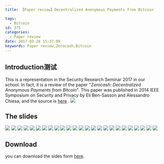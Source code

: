 ```yaml
---
title: 【Paper review】Decentralized Anonymous Payments from Bitcoin

tags:
  - Bitcoin
id: 375
categories:
  - Paper review
date: 2017-03-28 15:37:09
keywords: Paper review,Zerocash,Bitcoin
---
```

## Introduction测试
This is a representation in the Security Research Seminar 2017 in our school. In fact, it is a review of the paper "*Zerocash: Decentralized Anonymous Payments from Bitcoin*". This paper was published in 2014 IEEE Symposium on Security and Privacy by Eli Ben-Sasson and Alessandro Chiesa, and the source is [here](http://zerocash-project.org/media/pdf/zerocash-oakland2014.pdf) . 
![](../images/2017/03/zerocash_26.png)
<!--more-->

## The slides
![](../images/2017/03/zerocash_1.png)
![](../images/2017/03/zerocash_2.png)
![](../images/2017/03/zerocash_3.png)
![](../images/2017/03/zerocash_4.png)
![](../images/2017/03/zerocash_5.png)
![](../images/2017/03/zerocash_6.png)
![](../images/2017/03/zerocash_7.png)
![](../images/2017/03/zerocash_8.png)
![](../images/2017/03/zerocash_9.png)
![](../images/2017/03/zerocash_10.png)
![](../images/2017/03/zerocash_11.png)
![](../images/2017/03/zerocash_12.png)
![](../images/2017/03/zerocash_13.png)
![](../images/2017/03/zerocash_14.png)
![](../images/2017/03/zerocash_15.png)
![](../images/2017/03/zerocash_16.png)
![](../images/2017/03/zerocash_17.png)
![](../images/2017/03/zerocash_18.png)
![](../images/2017/03/zerocash_19.png)
![](../images/2017/03/zerocash_20.png)
![](../images/2017/03/zerocash_21.png)
![](../images/2017/03/zerocash_22.png)
![](../images/2017/03/zerocash_23.png)
![](../images/2017/03/zerocash_24.png)
![](../images/2017/03/zerocash_25.png)
## Download
you can download the sides form [here](../images/2017/03/zerocash.pdf). 





